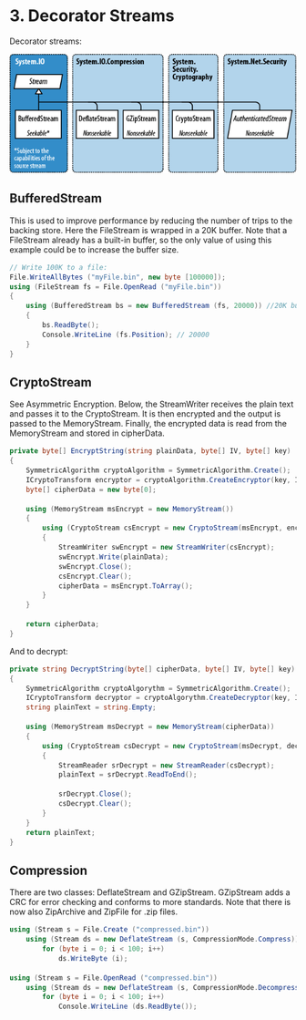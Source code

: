 # 3\. Decorator Streams
Decorator streams:

![Decorator Streams](../media/DecoratorStreams.png)

## BufferedStream
This is used to improve performance by reducing the number of trips to the backing store. Here the FileStream is wrapped in a 20K buffer. Note that a FileStream already has a built-in buffer, so the only value of using this example could be to increase the buffer size.

```csharp
// Write 100K to a file:
File.WriteAllBytes ("myFile.bin", new byte [100000]);
using (FileStream fs = File.OpenRead ("myFile.bin"))
{
    using (BufferedStream bs = new BufferedStream (fs, 20000)) //20K buffer
    {
        bs.ReadByte();
        Console.WriteLine (fs.Position); // 20000
    }
}
```

## CryptoStream
See  Asymmetric Encryption. Below, the StreamWriter receives the plain text and passes it to the CryptoStream. It is then encrypted and the output is passed to the MemoryStream. Finally, the encrypted data is read from the MemoryStream and stored in cipherData.

```csharp
private byte[] EncryptString(string plainData, byte[] IV, byte[] key)
{
    SymmetricAlgorithm cryptoAlgorithm = SymmetricAlgorithm.Create();
    ICryptoTransform encryptor = cryptoAlgorithm.CreateEncryptor(key, IV);
    byte[] cipherData = new byte[0];

    using (MemoryStream msEncrypt = new MemoryStream())
    {
        using (CryptoStream csEncrypt = new CryptoStream(msEncrypt, encryptor, CryptoStreamMode.Write))
        {
            StreamWriter swEncrypt = new StreamWriter(csEncrypt);
            swEncrypt.Write(plainData);
            swEncrypt.Close();
            csEncrypt.Clear();
            cipherData = msEncrypt.ToArray();
        }
    }

    return cipherData;
}
```

And to decrypt:

```csharp
private string DecryptString(byte[] cipherData, byte[] IV, byte[] key)
{
    SymmetricAlgorithm cryptoAlgorythm = SymmetricAlgorithm.Create();
    ICryptoTransform decryptor = cryptoAlgorythm.CreateDecryptor(key, IV);
    string plainText = string.Empty;

    using (MemoryStream msDecrypt = new MemoryStream(cipherData))
    {
        using (CryptoStream csDecrypt = new CryptoStream(msDecrypt, decryptor, CryptoStreamMode.Read))
        {
            StreamReader srDecrypt = new StreamReader(csDecrypt);
            plainText = srDecrypt.ReadToEnd();

            srDecrypt.Close();
            csDecrypt.Clear();
        }
    }
    return plainText;
}
```

## Compression
There are two classes: DeflateStream and GZipStream. GZipStream adds  a CRC for error checking and conforms to more standards. Note that there is now also ZipArchive and ZipFile for .zip files.

```csharp
using (Stream s = File.Create ("compressed.bin"))
    using (Stream ds = new DeflateStream (s, CompressionMode.Compress))
        for (byte i = 0; i < 100; i++)
            ds.WriteByte (i);

using (Stream s = File.OpenRead ("compressed.bin"))
    using (Stream ds = new DeflateStream (s, CompressionMode.Decompress))
        for (byte i = 0; i < 100; i++)
            Console.WriteLine (ds.ReadByte());
```
<!--stackedit_data:
eyJoaXN0b3J5IjpbLTE2OTU2NDUwODMsMTM0OTcwNzQxNF19
-->